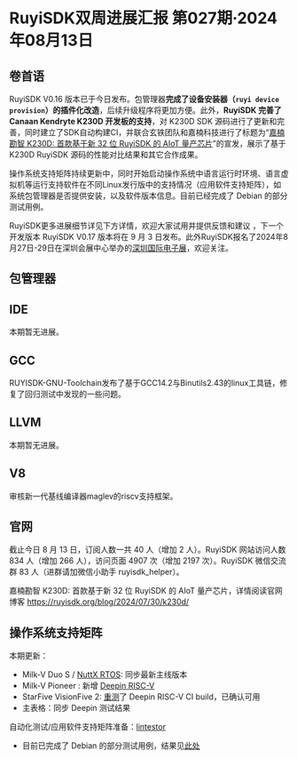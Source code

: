 # RuyiSDK双周进展汇报  第027期·2024年08月13日

## 卷首语

RuyiSDK V0.16 版本已于今日发布。包管理器**完成了设备安装器（`ruyi device provision`）的插件化改造**，后续升级程序将更加方便。此外，**RuyiSDK 完善了Canaan Kendryte K230D 开发板的支持**，对 K230D SDK 源码进行了更新和完善，同时建立了SDK自动构建CI，并联合玄铁团队和嘉楠科技进行了标题为“[嘉楠勘智 K230D: 首款基于新 32 位 RuyiSDK 的 AIoT 量产芯片](https://ruyisdk.org/blog/2024/07/30/k230d/)”的宣发，展示了基于 K230D RuyiSDK 源码的性能对比结果和其它合作成果。

操作系统支持矩阵持续更新中，同时开始启动操作系统中语言运行时环境、语言虚拟机等运行支持软件在不同Linux发行版中的支持情况（应用软件支持矩阵），如系统包管理器是否提供安装，以及软件版本信息。目前已经完成了 Debian 的部分测试用例。

RuyiSDK更多进展细节详见下方详情，欢迎大家试用并提供反馈和建议 ，下一个开发版本 RuyiSDK V0.17 版本将在 9 月 3 日发布。此外RuyiSDK报名了2024年8月27日-29日在深圳会展中心举办的[深圳国际电子展](https://www.elexcon.com/)，欢迎关注。

## 包管理器

## IDE

本期暂无进展。

## GCC

RUYISDK-GNU-Toolchain发布了基于GCC14.2与Binutils2.43的linux工具链，修复了回归测试中发现的一些问题。

## LLVM

本期暂无进展。

## V8

审核新一代基线编译器maglev的riscv支持框架。

## 官网

截止今日 8 月 13 日，订阅人数一共 40 人（增加 2 人）。RuyiSDK 网站访问人数 834 人（增加 266 人），访问页面 4907 次（增加 2197 次）。RuyiSDK 微信交流群 83 人（进群请加微信小助手 ruyisdk_helper）。

嘉楠勘智 K230D: 首款基于新 32 位 RuyiSDK 的 AIoT 量产芯片，详情阅读官网博客 https://ruyisdk.org/blog/2024/07/30/k230d/

## 操作系统支持矩阵

本期更新：

- Milk-V Duo S / [NuttX RTOS](https://github.com/ruyisdk/support-matrix/commit/015002b786fbd5117f5e2e9a432d0ca10df4ebe3): 同步最新主线版本
- Milk-V Pioneer : 新增 [Deepin RISC-V](https://github.com/ruyisdk/support-matrix/commit/6a7f56534ae10685846793fcb6ce19b6a5f37cff)
- StarFive VisionFive 2: [重测](https://github.com/linuxdeepin/developer-center/issues/9882)了 Deepin RISC-V CI build，已确认可用
- 主表格：同步 Deepin 测试结果

自动化测试/应用软件支持矩阵准备：[lintestor](https://github.com/255doesnotexist/lintestor)

- 目前已完成了 Debian 的部分测试用例，结果见[此处](https://github.com/255doesnotexist/lintestor/blob/main/summary.md)
